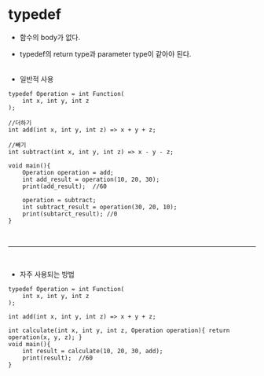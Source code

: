 # typedef
- 함수의 body가 없다.
- typedef의 return type과 parameter type이 같아야 된다.
<br><br>

- 일반적 사용
```
typedef Operation = int Function(
    int x, int y, int z
);

//더하기
int add(int x, int y, int z) => x + y + z;

//빼기
int subtract(int x, int y, int z) => x - y - z;

void main(){
    Operation operation = add;
    int add_result = operation(10, 20, 30);
    print(add_result);  //60
    
    operation = subtract;
    int subtract_result = operation(30, 20, 10);
    print(subtarct_result); //0
}
```
<br>

---

<br>

- 자주 사용되는 방법
```
typedef Operation = int Function(
    int x, int y, int z
);

int add(int x, int y, int z) => x + y + z;

int calculate(int x, int y, int z, Operation operation){ return operation(x, y, z); }
void main(){
    int result = calculate(10, 20, 30, add);
    print(result);  //60
}
```